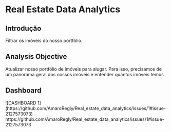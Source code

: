 <h1><b>Real Estate Data Analytics</b></h1>
<h2><b>Introdução</b></h2>
Filtrar os imóveis do nosso portfólio.
<h2><b>Analysis Objective</b></h2>
Atualizar nosso portfólio de imóveis para alugar. Para isso, precisamos de um panorama geral dos nossos imóveis e entender quantos imóveis temos
<h2>Dashboard</h2>
![DASHBOARD 1](https://github.com/AmaroRegly/Real_estate_data_analytics/issues/1#issue-2127573073)
https://github.com/AmaroRegly/Real_estate_data_analytics/issues/1#issue-2127573073
